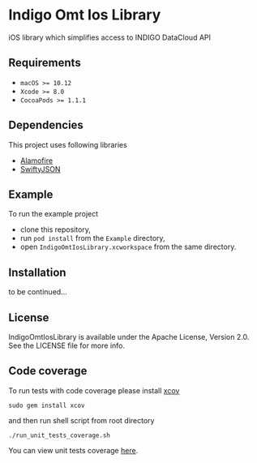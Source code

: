 
# Indigo Omt Ios Library

iOS library which simplifies access to INDIGO DataCloud API

## Requirements

- `macOS >= 10.12`
- `Xcode >= 8.0`
- `CocoaPods >= 1.1.1`

## Dependencies

This project uses following libraries
- [Alamofire](https://github.com/Alamofire/Alamofire)
- [SwiftyJSON](https://github.com/SwiftyJSON/SwiftyJSON)

## Example

To run the example project
- clone this repository,
- run `pod install` from the `Example` directory,
- open `IndigoOmtIosLibrary.xcworkspace` from the same directory.

## Installation

to be continued...

<!---
 ## Installation
 
 Indigo Omt Ios Library is available through [CocoaPods](http://cocoapods.org). To install it, simply add the following line to your Podfile:
 
 ```ruby
 pod 'IndigoOmtIosLibrary'
 ```
 --->

## License

IndigoOmtIosLibrary is available under the Apache License, Version 2.0. See the LICENSE file for more info.

## Code coverage

To run tests with code coverage please install [xcov](https://github.com/nakiostudio/xcov)

```
sudo gem install xcov
```

and then run shell script from root directory

```
./run_unit_tests_coverage.sh
```

You can view unit tests coverage [here](http://htmlpreview.github.io/?https://github.com/indigo-dc/omt-ios/blob/master/coverage_output/index.html).
